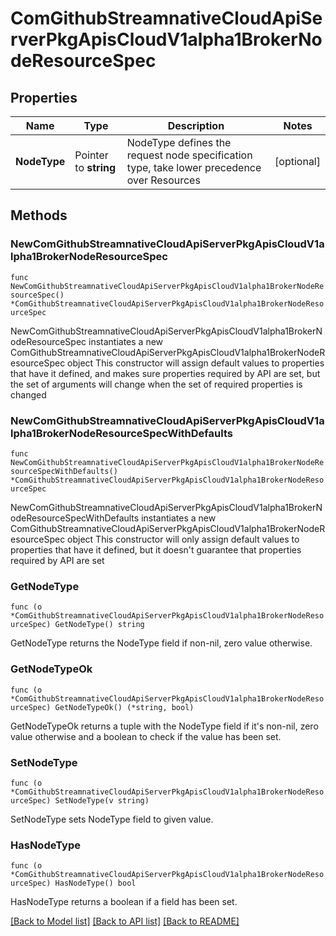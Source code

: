 # ComGithubStreamnativeCloudApiServerPkgApisCloudV1alpha1BrokerNodeResourceSpec

## Properties

Name | Type | Description | Notes
------------ | ------------- | ------------- | -------------
**NodeType** | Pointer to **string** | NodeType defines the request node specification type, take lower precedence over Resources | [optional] 

## Methods

### NewComGithubStreamnativeCloudApiServerPkgApisCloudV1alpha1BrokerNodeResourceSpec

`func NewComGithubStreamnativeCloudApiServerPkgApisCloudV1alpha1BrokerNodeResourceSpec() *ComGithubStreamnativeCloudApiServerPkgApisCloudV1alpha1BrokerNodeResourceSpec`

NewComGithubStreamnativeCloudApiServerPkgApisCloudV1alpha1BrokerNodeResourceSpec instantiates a new ComGithubStreamnativeCloudApiServerPkgApisCloudV1alpha1BrokerNodeResourceSpec object
This constructor will assign default values to properties that have it defined,
and makes sure properties required by API are set, but the set of arguments
will change when the set of required properties is changed

### NewComGithubStreamnativeCloudApiServerPkgApisCloudV1alpha1BrokerNodeResourceSpecWithDefaults

`func NewComGithubStreamnativeCloudApiServerPkgApisCloudV1alpha1BrokerNodeResourceSpecWithDefaults() *ComGithubStreamnativeCloudApiServerPkgApisCloudV1alpha1BrokerNodeResourceSpec`

NewComGithubStreamnativeCloudApiServerPkgApisCloudV1alpha1BrokerNodeResourceSpecWithDefaults instantiates a new ComGithubStreamnativeCloudApiServerPkgApisCloudV1alpha1BrokerNodeResourceSpec object
This constructor will only assign default values to properties that have it defined,
but it doesn't guarantee that properties required by API are set

### GetNodeType

`func (o *ComGithubStreamnativeCloudApiServerPkgApisCloudV1alpha1BrokerNodeResourceSpec) GetNodeType() string`

GetNodeType returns the NodeType field if non-nil, zero value otherwise.

### GetNodeTypeOk

`func (o *ComGithubStreamnativeCloudApiServerPkgApisCloudV1alpha1BrokerNodeResourceSpec) GetNodeTypeOk() (*string, bool)`

GetNodeTypeOk returns a tuple with the NodeType field if it's non-nil, zero value otherwise
and a boolean to check if the value has been set.

### SetNodeType

`func (o *ComGithubStreamnativeCloudApiServerPkgApisCloudV1alpha1BrokerNodeResourceSpec) SetNodeType(v string)`

SetNodeType sets NodeType field to given value.

### HasNodeType

`func (o *ComGithubStreamnativeCloudApiServerPkgApisCloudV1alpha1BrokerNodeResourceSpec) HasNodeType() bool`

HasNodeType returns a boolean if a field has been set.


[[Back to Model list]](../README.md#documentation-for-models) [[Back to API list]](../README.md#documentation-for-api-endpoints) [[Back to README]](../README.md)


